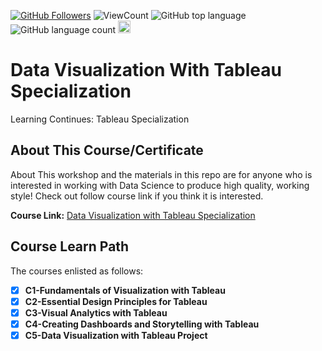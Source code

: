 

<a href="https://github.com/hacceebhassan"><img src="https://img.shields.io/github/followers/hacceebhassan?label=Follow%20Me&logo=github" alt="GitHub Followers" /></a>
![ViewCount](<https://views.whatilearened.today/views/github/hacceebhassan/data-visualization-with-tableau-specialization.svg?cache=remove>)
![GitHub top language](<https://img.shields.io/github/languages/top/BDFD-LearningGround/Data-Visualization-with-Tableau-Specialization?style=flat>)
![GitHub language count](https://img.shields.io/github/languages/count/data-visualization-with-tableau-specialization?style=flat)
<img height=20 src="https://cdn.jsdelivr.net/gh/bdfd/Personal_Image_Repo/7.Color-Icon/Status/Done.svg" alt="bdfd" />

# Data Visualization With Tableau Specialization
Learning Continues: Tableau Specialization

## About This Course/Certificate

About This workshop and the materials in this repo are for anyone who is interested in working with Data Science to produce high quality, working style! Check out follow course link if you think it is interested.

**Course Link:** [Data Visualization with Tableau Specialization](https://www.coursera.org/specializations/data-visualization)

## Course Learn Path

The courses enlisted as follows:

- [x] **C1-Fundamentals of Visualization with Tableau**
- [x] **C2-Essential Design Principles for Tableau**
- [x] **C3-Visual Analytics with Tableau**
- [x] **C4-Creating Dashboards and Storytelling with Tableau**
- [x] **C5-Data Visualization with Tableau Project**
